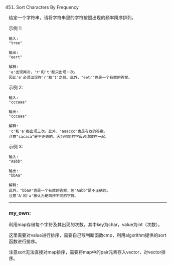 451. Sort Characters By Frequency

给定一个字符串，请将字符串里的字符按照出现的频率降序排列。

示例 1:
```
输入:
"tree"

输出:
"eert"

解释:
'e'出现两次，'r'和't'都只出现一次。
因此'e'必须出现在'r'和't'之前。此外，"eetr"也是一个有效的答案。
```
示例 2:
```
输入:
"cccaaa"

输出:
"cccaaa"

解释:
'c'和'a'都出现三次。此外，"aaaccc"也是有效的答案。
注意"cacaca"是不正确的，因为相同的字母必须放在一起。
```
示例 3:
```
输入:
"Aabb"

输出:
"bbAa"

解释:
此外，"bbaA"也是一个有效的答案，但"Aabb"是不正确的。
注意'A'和'a'被认为是两种不同的字符。
````

-----------

### my_own:

利用map存储每个字符及其出现的次数，其中key为char，value为int（次数）。

这里需要对value进行排序，需要自己写判断函数cmp，利用algorithm提供的sort函数进行排序。

注意sort无法直接对map排序，需要将map中的pair元素存入vector，对vector排序。


